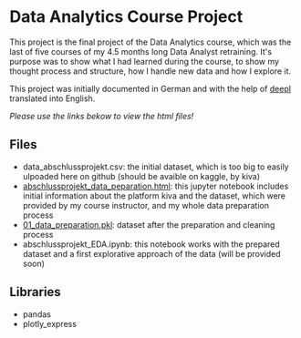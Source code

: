 # Data Analytics Course Project

This project is the final project of the Data Analytics course, which was the last of five courses of my 4.5 months long Data Analyst retraining. It's purpose was to show what I had learned during the course, to show my thought process and structure, how I handle new data and how I explore it.

This project was initially documented in German and with the help of [deepl](https://www.deepl.com/translator) translated into English.

*Please use the links bekow to view the html files!*

## Files
- data_abschlussprojekt.csv: the initial dataset, which is too big to easily ulpoaded here on github (should be avaible on kaggle, by kiva)
- [abschlussprojekt_data_peparation.html](https://htmlpreview.github.io/?https://raw.githubusercontent.com/annapuu/data_analytics_course_project/main/abschlussprojekt_data_peparation.html): this jupyter notebook includes initial information about the platform kiva and the dataset, which were provided by my course instructor, and my whole data preparation process
- [01_data_preparation.pkl](https://github.com/annapuu/data_analytics_course_project/blob/main/01_data_preparation.pkl): dataset after the preparation and cleaning process
- abschlussprojekt_EDA.ipynb: this notebook works with the prepared dataset and a first explorative approach of the data (will be provided soon)

## Libraries

- pandas
- plotly_express
